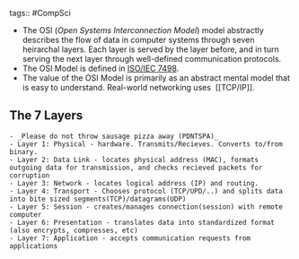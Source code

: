 tags:: #CompSci

- The OSI (_Open Systems Interconnection Model_) model abstractly describes the flow of data in computer systems through seven heirarchal layers. Each layer is served by the layer before, and in turn serving the next layer through well-defined communication protocols.
- The OSI Model is defined in [ISO/IEC 7498](https://www.iso.org/standard/20269.html).
- The value of the OSI Model is primarily as an abstract mental model that is easy to understand. Real-world networking uses  [[TCP/IP]].
## The 7 Layers
	- _Please do not throw sausage pizza away (PDNTSPA)_
	- Layer 1: Physical - hardware. Transmits/Recieves. Converts to/from binary.
	- Layer 2: Data Link - locates physical address (MAC), formats outgoing data for transmission, and checks recieved packets for corruption
	- Layer 3: Network - locates logical address (IP) and routing.
	- Layer 4: Transport - Chooses protocol (TCP/UPD/..) and splits data into bite sized segments(TCP)/datagrams(UDP)
	- Layer 5: Session - creates/manages connection(session) with remote computer
	- Layer 6: Presentation - translates data into standardized format (also encrypts, compresses, etc)
	- Layer 7: Application - accepts communication requests from applications